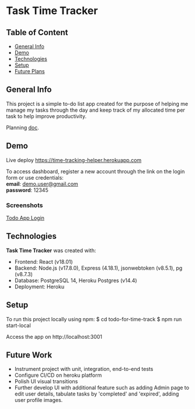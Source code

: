 # Task Time Tracker
## Table of Content
* [General Info](#general-info)
* [Demo](#demo)
* [Technologies](#technologies)
* [Setup](#setup)
* [Future Plans](#future-work)

## General Info
This project is a simple to-do list app created for the purpose of helping me manage my tasks through the day and keep track of my allocated time per task to help improve productivity.

Planning [doc](https://docs.google.com/document/d/1th8t0-3OjnLFcPw42Mge2p-lQod8g1bmhrKZyiIcigE/edit?usp=sharing). 

## Demo
Live deploy <https://time-tracking-helper.herokuapp.com>

To access dashboard, register a new account through the link on the login form or use credentials:   
**email**: demo.user@gmail.com<br>
**password**: 12345<br>

### Screenshots
[Todo App Login](https://drive.google.com/uc?export=view&id=1DhiPw2Cw0tPSrg85ZjUbj3WZNx_hlS-E/)

## Technologies
**Task Time Tracker** was created with:
* Frontend: React (v18.01)
* Backend: Node.js (v17.8.0), Express (4.18.1), jsonwebtoken (v8.5.1), pg (v8.7.3)
* Database: PostgreSQL 14, Heroku Postgres (v14.4)
* Deployment: Heroku

## Setup
To run this project locally using npm:
    $ cd todo-for-time-track
    $ npm run start-local

Access the app on http://localhost:3001

## Future Work
* Instrument project with unit, integration, end-to-end tests
* Configure CI/CD on heroku platform
* Polish UI visual transitions
* Further develop UI with additional feature such as adding Admin page to edit user details, tabulate tasks by 'completed' and 'expired', adding user profile images. 


